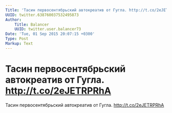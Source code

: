 ```yaml
---
Title: 'Тасин первосентябрьский автокреатив от Гугла. http://t.co/2eJETRPRhA'
UUID: twitter.638760037532495873
Author:
    Title: Balancer
    UUID: twitter.user.balancer73
Date: 'Tue, 01 Sep 2015 20:07:15 +0300'
Type: Post
Markup: Text
---
```


# Тасин первосентябрьский автокреатив от Гугла. http://t.co/2eJETRPRhA

Тасин первосентябрьский автокреатив от Гугла.
http://t.co/2eJETRPRhA